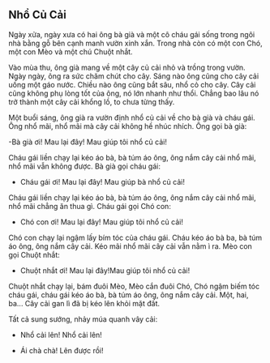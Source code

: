## Nhổ Củ Cải
  
 Ngày xửa, ngày xưa có hai ông bà già và một cô cháu gái sống trong ngôi nhà bằng gỗ bên cạnh manh vườn xinh xắn. Trong nhà còn có một con Chó, một con Mèo và một chú Chuột nhắt.

Vào mùa thu, ông già mang về một cây củ cải nhỏ và trồng trong vườn. Ngày ngày, ông ra sức chăm chút cho cây. Sáng nào ông cũng cho cây cải uống một gáo nước. Chiều nào ông cũng bắt sâu, nhổ cỏ cho cây. Cây cải cũng không phụ lòng tốt của ông, nó lớn nhanh như thổi. Chẳng bao lâu nó trở thành một cây cải khổng lồ, to chưa từng thấy.

Một buổi sáng, ông già ra vườn định nhổ củ cải về cho bà già và cháu gái. Ông nhổ mãi, nhổ mãi mà cây cải không hề nhúc nhích. Ông gọi bà già:

-Bà già ơi! Mau lại đây! Mau giúp tôi nhổ củ cải!

Cháu gái liền chạy lại kéo áo bà, bà túm áo ông, ông nắm cây cải nhổ mãi, nhổ mãi vẫn không được. Bà già gọi cháu gái:

- Cháu gái ơi! Mau lại đây! Mau giúp bà nhổ củ cải!

Cháu gái liền chạy lại kéo áo bà, bà túm áo ông, ông nắm cây cải nhổ mãi, nhổ mãi chẳng ăn thua gì. Cháu gái gọi Chó con:

- Chó con ơi! Mau lại đây! Mau giúp tôi nhổ củ cải!

Chó con chạy lại ngậm lấy bím tóc của cháu gái. Cháu kéo áo bà ba, bà túm áo ông, ông nắm cây cải. Kéo mãi nhổ mãi cây cải vẫn nằm ì ra. Mèo con gọi Chuột nhắt:

- Chuột nhắt ơi! Mau lại đây!Mau giúp tôi nhổ củ cải!

Chuột nhắt chạy lại, bám đuôi Mèo, Mèo cắn đuôi Chó, Chó ngậm biếm tóc cháu gái, cháu gái kéo áo bà, bà túm áo ông, ông nắm cây cải. Một, hai, ba... Cây cải gan lì đã bị kéo lên khỏi mặt đất.

Tất cả sung sướng, nhảy múa quanh vây cải:

- Nhổ cải lên! Nhổ cải lên!

- Ái chà chà! Lên được rồi!
